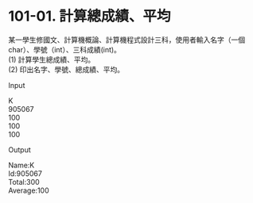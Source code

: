 # 101-01. 計算總成績、平均  

某一學生修國文、計算機概論、計算機程式設計三科，使用者輸入名字（一個char）、學號（int）、三科成績(int)。  
(1) 計算學生總成績、平均。  
(2) 印出名字、學號、總成績、平均。  

Input  

K  
905067  
100  
100  
100  

Output  

Name:K  
Id:905067  
Total:300  
Average:100 
